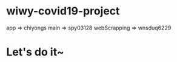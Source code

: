 # wiwy-covid19-project

app => chiyongs
main => spy03128
webScrapping => wnsduq6229

# Let's do it~
